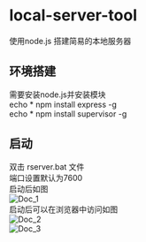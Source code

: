 # local-server-tool
使用node.js 搭建简易的本地服务器  

## 环境搭建
需要安装node.js并安装模块  
echo * npm install express -g  
echo * npm install supervisor -g

## 启动
双击 rserver.bat 文件  
端口设置默认为7600  
启动后如图  
![Doc_1](https://github.com/qazDebug/local-server-tool/blob/main/Resources.http/pics/Doc_1.png)   
启动后可以在浏览器中访问如图  
![Doc_2](https://github.com/qazDebug/local-server-tool/blob/main/Resources.http/pics/Doc_2.png)  
![Doc_3](https://github.com/qazDebug/local-server-tool/blob/main/Resources.http/pics/Doc_3.png)   
